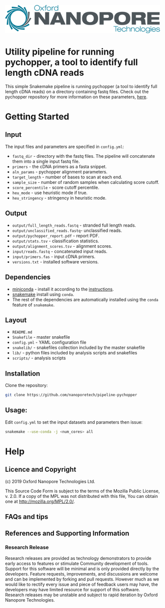 ![ONT_logo](/ONT_logo.png)
-----------------------------

Utility pipeline for running pychopper, a tool to identify full length cDNA reads
=================================================================================

This simple Snakemake pipeline is running pychopper (a tool to identify full length cDNA reads) on a directory containing fastq files. Check out the pychopper repository for more information on these parameters, [here](https://github.com/nanoporetech/pychopper).

Getting Started
===============

## Input

The input files and parameters are specified in `config.yml`:

- `fastq_dir` - directory with the fastq files. The pipeline will concatenate them into a single input fastq file.
- `primers` - the cDNA primers as a fasta snippet.
- `aln_params` - pychopper alignment parameters.
- `target_length` -  number of bases to scan at each end.
- `sample_size` - number of random samples when calculating score cutoff.
- `score_percentile` - score cutoff percentile.
- `heu_mode` - use heuristic mode if true.
- `heu_stringency` - stringency in heuristic mode.

## Output

- `output/full_length_reads.fastq` - stranded full length reads.
- `output/unclassified_reads.fastq`- unclassified reads.
- `output/pychopper_report.pdf` - report PDF.
- `output/stats.tsv` - classification statistics.
- `output/alignment_scores.tsv` - alignment scores.
- `input/reads.fastq` - concatenated input reads.
- `input/primers.fas` - input cDNA primers.
- `versions.txt` - installed software versions.

## Dependencies

- [miniconda](https://conda.io/miniconda.html) - install it according to the [instructions](https://conda.io/docs/user-guide/install/index.html).
- [snakemake](https://anaconda.org/bioconda/snakemake) install using `conda`.
- The rest of the dependencies are automatically installed using the `conda` feature of `snakemake`.

## Layout

* `README.md`
* `Snakefile`         - master snakefile
* `config.yml`        - YAML configuration file
* `snakelib/`         - snakefiles collection included by the master snakefile
* `lib/`              - python files included by analysis scripts and snakefiles
* `scripts/`          - analysis scripts

## Installation

Clone the repository:

```bash
git clone https://github.com/nanoporetech/pipeline-pychopper
```

## Usage:

Edit `config.yml` to set the input datasets and parameters then issue:

```bash
snakemake --use-conda -j <num_cores> all
```

Help
====

## Licence and Copyright

(c) 2019 Oxford Nanopore Technologies Ltd.

This Source Code Form is subject to the terms of the Mozilla Public
License, v. 2.0. If a copy of the MPL was not distributed with this
file, You can obtain one at http://mozilla.org/MPL/2.0/.

## FAQs and tips

## References and Supporting Information

### Research Release

Research releases are provided as technology demonstrators to provide early access to features or stimulate Community development of tools. Support for this software will be minimal and is only provided directly by the developers. Feature requests, improvements, and discussions are welcome and can be implemented by forking and pull requests. However much as we would like to rectify every issue and piece of feedback users may have, the developers may have limited resource for support of this software. Research releases may be unstable and subject to rapid iteration by Oxford Nanopore Technologies.


